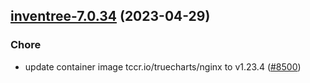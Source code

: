 

## [inventree-7.0.34](https://github.com/truecharts/charts/compare/inventree-7.0.33...inventree-7.0.34) (2023-04-29)

### Chore

- update container image tccr.io/truecharts/nginx to v1.23.4 ([#8500](https://github.com/truecharts/charts/issues/8500))
  
  